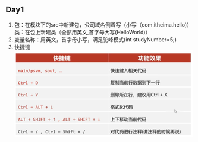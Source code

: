 ## Day1  
1. 包：在模块下的src中新建包，公司域名倒着写（小写（com.itheima.hello)）  
   类：在包上新建类（全部用英文,首字母大写(HelloWorld)）   
2. 变量名称：用英文，首字母小写，满足驼峰模式(int studyNumber=5;)  
3. 快捷键  
![img.png](img.png)
